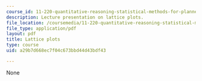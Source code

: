 ```yaml
---
course_id: 11-220-quantitative-reasoning-statistical-methods-for-planners-i-spring-2009
description: Lecture presentation on lattice plots.
file_location: /coursemedia/11-220-quantitative-reasoning-statistical-methods-for-planners-i-spring-2009/a29b7d668ec7f04c673bbd44d43bdf43_MIT11_220s09_lec21Lattice.pdf
file_type: application/pdf
layout: pdf
title: Lattice plots
type: course
uid: a29b7d668ec7f04c673bbd44d43bdf43

---
```

None